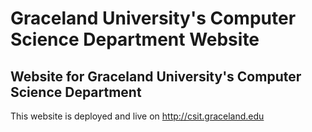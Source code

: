 # Graceland University's Computer Science Department Website
## Website for Graceland University's Computer Science Department

This website is deployed and live on http://csit.graceland.edu
